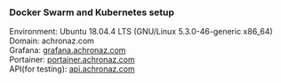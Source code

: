 ### Docker Swarm and Kubernetes setup
Environment: Ubuntu 18.04.4 LTS (GNU/Linux 5.3.0-46-generic x86_64) \
Domain: achronaz.com \
Grafana: [grafana.achronaz.com](http://grafana.achronaz.com) \
Portainer: [portainer.achronaz.com](http://portainer.achronaz.com) \
API(for testing): [api.achronaz.com](http://api.achronaz.com)